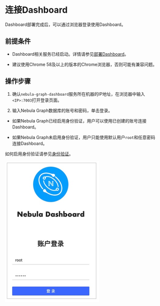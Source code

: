 # 连接Dashboard

Dashboard部署完成后，可以通过浏览器登录使用Dashboard。

## 前提条件

- Dashboard相关服务已经启动。详情请参见[部署Dashboard](2.deploy-dashboard.md)。

- 建议使用Chrome 58及以上的版本的Chrome浏览器，否则可能有兼容问题。

## 操作步骤

1. 确认`nebula-graph-dashboard`服务所在机器的IP地址，在浏览器中输入`<IP>:7003`打开登录页面。

2. 输入Nebula Graph数据库的账号和密码，单击登录。

  - 如果Nebula Graph已经启用身份验证，用户可以使用已创建的账号连接Dashboard。

  - 如果Nebula Graph未启用身份验证，用户只能使用默认用户`root`和任意密码连接Dashboard。

  如何启用身份验证请参见[身份验证](../7.data-security/1.authentication/1.authentication.md)。

  ![登录页面](login.png)
